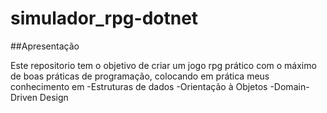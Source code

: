 # simulador_rpg-dotnet

##Apresentação

Este repositorio tem o objetivo de criar um jogo rpg prático com o máximo de boas práticas de programação, colocando em prática meus conhecimento em 
-Estruturas de dados
-Orientação à Objetos
-Domain-Driven Design
